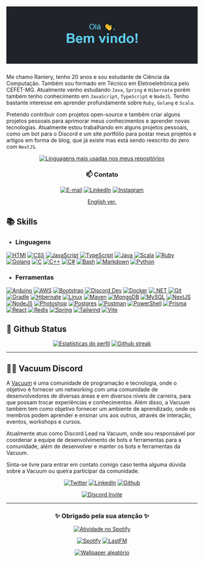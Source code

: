 # [![My Skills](./header.png)](https://github.com/khalby786/REHeader)

Me chamo Raniery, tenho 20 anos e sou estudante de Ciência da Computação. Também
sou formado em Técnico em Eletroeletrônica pelo CEFET-MG. Atualmente venho estudando
`Java`, `Spring` e `Hibernate` porém também tenho conhecimento em `JavaScript`,
`TypeScript` e `NodeJS`. Tenho bastante interesse em aprender profundamente sobre
`Ruby`, `Golang` e `Scala`.

Pretendo contribuir com projetos open-source e também criar alguns projetos pessoais
para aprimorar meus conhecimentos e aprender novas tecnologias. Atualmente estou
trabalhando em alguns projetos pessoais, como um bot para o Discord e um site portfólio
para postar meus projetos e artigos em forma de blog, que já existe mas está sendo
reescrito do zero com `NextJS`.

<div align="center">
  <a href="https://github.com/anuraghazra/github-readme-stats">
    <img
      src="https://github-readme-stats.vercel.app/api/top-langs/?username=Ranieeery&layout=compact&langs_count=8&text_color=ffffff&theme=react&hide_border=true&show_icons"
      alt="Linguagens mais usadas nos meus repositórios"
      height="200em"/>
  </a>
  <h3> 📫 Contato </h3>

  [![E-mail](https://custom-icon-badges.demolab.com/badge/-Email-7E4798?style=for-the-badge&logo=mail.ru&logoColor=white)](mailto:raniery2003@hotmail.com)
  [![LinkedIn](https://custom-icon-badges.demolab.com/badge/-LinkedIn-0A66C2?style=for-the-badge&logo=linkedin)](https://www.linkedin.com/company/vacuumm/mycompany/)
  [![Instagram](https://custom-icon-badges.demolab.com/badge/-Instagram-E4405f?style=for-the-badge&logo=instagram&logoColor=white)](https://www.instagram.com/ranierygoulart/)

  [English ver.](./READMEen.md)
</div>

## 📚 Skills

- ### Linguagens

[![HTMl](https://skillicons.dev/icons?i=html)](https://developer.mozilla.org/docs/Web/HTML)
[![CSS](https://skillicons.dev/icons?i=css)](https://developer.mozilla.org/docs/Web/CSS)
[![JavaScript](https://skillicons.dev/icons?i=js)](https://developer.mozilla.org/docs/Web/JavaScript)
[![TypeScript](https://skillicons.dev/icons?i=ts)](https://www.typescriptlang.org/)
[![Java](https://skillicons.dev/icons?i=java)](https://www.java.com/)
[![Scala](https://skillicons.dev/icons?i=scala)](https://www.scala-lang.org/)
[![Ruby](https://skillicons.dev/icons?i=ruby)](https://www.ruby-lang.org/)
[![Golang](https://skillicons.dev/icons?i=go)](https://go.dev/)
[![C](https://skillicons.dev/icons?i=c)](https://www.iso.org/standard/74528.html)
[![C++](https://skillicons.dev/icons?i=cpp)](https://isocpp.org/)
[![C#](https://skillicons.dev/icons?i=cs)](https://learn.microsoft.com/en-us/dotnet/csharp/)
[![Bash](https://skillicons.dev/icons?i=bash)](https://www.gnu.org/software/bash/)
[![Markdown](https://skillicons.dev/icons?i=md)](https://daringfireball.net/projects/markdown/)
[![Python](https://skillicons.dev/icons?i=py)](https://www.python.org/)

- ### Ferramentas

[![Arduino](https://skillicons.dev/icons?i=arduino)](https://www.arduino.cc/reference)
[![AWS](https://skillicons.dev/icons?i=aws)](https://aws.amazon.com/)
[![Bootstrap](https://skillicons.dev/icons?i=bootstrap)](https://getbootstrap.com/)
[![Discord Dev](https://skillicons.dev/icons?i=bots)](https://discord.com/developers/docs/intro)
[![Docker](https://skillicons.dev/icons?i=docker)](https://www.docker.com/)
[![.NET](https://skillicons.dev/icons?i=dotnet)](https://dotnet.microsoft.com/en-us/)
[![Git](https://skillicons.dev/icons?i=git)](https://git-scm.com/)
[![Gradle](https://skillicons.dev/icons?i=gradle)](https://gradle.org/)
[![Hibernate](https://skillicons.dev/icons?i=hibernate)](https://hibernate.org/)
[![Linux](https://skillicons.dev/icons?i=linux)](https://www.linux.org/)
[![Maven](https://skillicons.dev/icons?i=maven)](https://maven.apache.org/)
[![MongoDB](https://skillicons.dev/icons?i=mongodb)](https://www.mongodb.com/)
[![MySQL](https://skillicons.dev/icons?i=mysql)](https://www.mysql.com/)
[![NextJS](https://skillicons.dev/icons?i=nextjs)](https://nextjs.org/)
[![NodeJS](https://skillicons.dev/icons?i=nodejs)](https://nodejs.org/)
[![Photoshop](https://skillicons.dev/icons?i=ps)](https://www.adobe.com/br/products/photoshop.html)
[![Postgres](https://skillicons.dev/icons?i=postgres)](https://www.postgresql.org/)
[![Postman](https://skillicons.dev/icons?i=postman)](https://www.postman.com/)
[![PowerShell](https://skillicons.dev/icons?i=powershell)](https://learn.microsoft.com/en-us/powershell/)
[![Prisma](https://skillicons.dev/icons?i=prisma)](https://www.prisma.io/)
[![React](https://skillicons.dev/icons?i=react)](https://react.dev/)
[![Redis](https://skillicons.dev/icons?i=redis)](https://redis.io/docs/about/)
[![Spring](https://skillicons.dev/icons?i=spring)](https://spring.io/)
[![Tailwind](https://skillicons.dev/icons?i=tailwindcss)](https://tailwindcss.com/)
[![Vite](https://skillicons.dev/icons?i=vite)](https://vitejs.dev/)

## 📁 Github Status

<div align='center'>
  <a href="https://github.com/anuraghazra/github-readme-stats">
    <img
      src="https://github-readme-stats.vercel.app/api?username=ranieeery&show_icons=true&text_color=ffffff&theme=react&count_private=true&hide_border=true"
      alt="Estatísticas do perfil"
      height="160em"/></a>
  <a href="https://github.com/denvercoder1/github-readme-streak-stats">
    <img
      src="https://streak-stats.demolab.com?user=Ranieeery&dates=ffffff&theme=react&date_format=j%20M%5B%20Y%5D&ring=ffffff&fire=61dafb&sideNums=ffffff&currStreakNum=ffffff&hide_border=true"
      alt="Github streak"
      height="160em"/></a>
</div>

---

## 👨‍💻 Vacuum Discord

A [Vacuum](https://discord.gg/vacuum) é uma comunidade de programação e tecnologia,
onde o objetivo é fornecer um networking com uma comunidade de desenvolvedores
de diversas áreas e em diversos níveis de carreira, para que possam trocar
experiências e conhecimentos. Além disso, a Vacuum também tem como objetivo
fornecer um ambiente de aprendizado, onde os membros podem aprender e ensinar
uns aos outros, através de interação, eventos, workshops e cursos.

Atualmente atuo como Discord Lead na Vacuum, onde sou responsável por
coordenar a equipe de desenvolvimento de bots e ferramentas para a comunidade,
além de desenvolver e manter os bots e ferramentas da Vacuum.

Sinta-se livre para entrar em contato comigo caso tenha alguma dúvida sobre a
Vacuum ou queira participar da comunidade.

<div align='center'>

 [![Twitter](https://custom-icon-badges.demolab.com/badge/-Twitter-1DA1F2?style=for-the-badge&logo=twitter&logoColor=white)](https://twitter.com/VacuumORG)
 [![LinkedIn](https://custom-icon-badges.demolab.com/badge/-LinkedIn-0A66C2?style=for-the-badge&logo=linkedin)](https://www.linkedin.com/company/vacuumm/mycompany/)
 [![Github](https://custom-icon-badges.demolab.com/badge/-Github-181717?style=for-the-badge&logo=github)](https://github.com/VacuumORG)

 [![Discord Invite](https://invidget.switchblade.xyz/vacuum)](http://discord.gg/vacuum)

---

### ✨ Obrigado pela sua atenção ✨

  <a href="https://open.spotify.com/user/21ewv2m2bdpfh7ce64v6x2dta?si=c7127d3e4d914957">
    <img
      src="https://spotify-github-profile.vercel.app/api/view?uid=21ewv2m2bdpfh7ce64v6x2dta&cover_image=true&theme=natemoo-re&bar_color=00d7f6&bar_color_cover=false"
      alt="Atividade no Spotify"
      height="100em"/>
  </a>

  [![Spotify](https://custom-icon-badges.demolab.com/badge/-Spotify-1DB954?style=for-the-badge&logo=spotify&logoColor=white)](https://open.spotify.com/user/21ewv2m2bdpfh7ce64v6x2dta?si=6f5b8c18e9a34553)
  [![LastFM](https://custom-icon-badges.demolab.com/badge/-Lastfm-D51007?style=for-the-badge&logo=last.fm&logoColor=white)](https://www.last.fm/pt/user/Raniery_)
  
  <a href="https://github.com/DenverCoder1/minimalistic-wallpaper-collection">
    <img
      src="https://minimalistic-wallpaper.demolab.com/?random"
      alt="Wallpaper aleatório"
      height="350em"/>
  </a>
</div>
